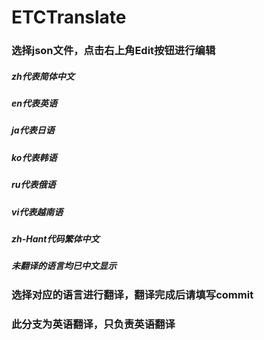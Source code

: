 # ETCTranslate

### 选择json文件，点击右上角Edit按钮进行编辑

##### zh代表简体中文
##### en代表英语
##### ja代表日语
##### ko代表韩语
##### ru代表俄语
##### vi代表越南语
##### zh-Hant代码繁体中文

##### 未翻译的语言均已中文显示

### 选择对应的语言进行翻译，翻译完成后请填写commit
### 此分支为英语翻译，只负责英语翻译
